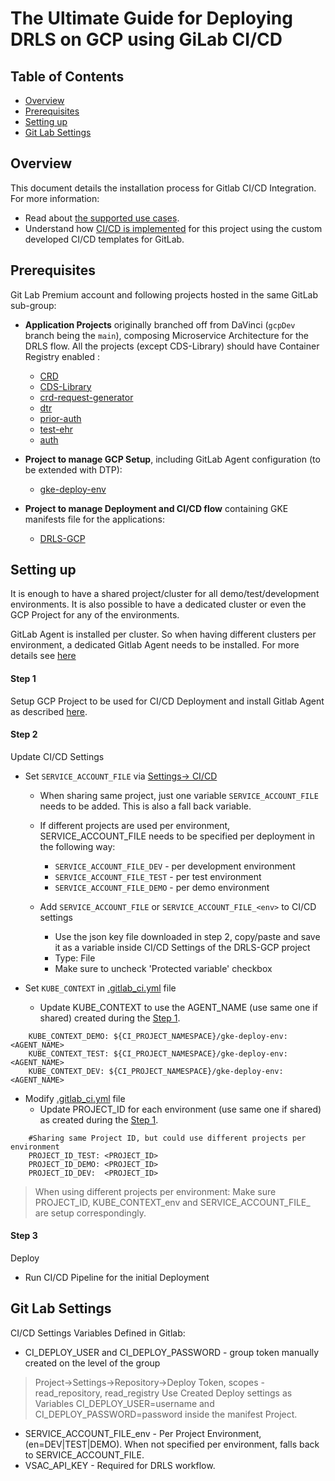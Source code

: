 # The Ultimate Guide for Deploying DRLS on GCP using GiLab CI/CD

## Table of Contents
- [Overview](#overview)
- [Prerequisites](#prerequisites)
- [Setting up](#setting-up)
- [Git Lab Settings](#git-lab-settings)

## Overview

This document details the installation process for Gitlab CI/CD Integration.
For more information:
- Read about [the supported use cases](gitLab/DRLS-GCPCases.md). 
- Understand how [CI/CD is implemented](https://gitlab.com/gcp-solutions/hcls/claims-modernization/gitlab-ci/README.md) for this project using the custom developed CI/CD templates for GitLab.

## Prerequisites
Git Lab Premium account and following projects hosted in the same GitLab sub-group:

- **Application Projects** originally branched off from DaVinci (`gcpDev` branch being the `main`),
composing Microservice Architecture for the DRLS flow. All the projects (except CDS-Library) should have Container Registry enabled :
  - [CRD](https://gitlab.com/gcp-solutions/hcls/claims-modernization/pa-ref-impl/crd)
  - [CDS-Library](https://gitlab.com/gcp-solutions/hcls/claims-modernization/pa-ref-impl/CDS-Library)
  - [crd-request-generator](https://gitlab.com/gcp-solutions/hcls/claims-modernization/pa-ref-impl/crd-request-generator)
  - [dtr](https://gitlab.com/gcp-solutions/hcls/claims-modernization/pa-ref-impl/dtr)
  - [prior-auth](https://gitlab.com/gcp-solutions/hcls/claims-modernization/pa-ref-impl/prior-auth)
  - [test-ehr](https://gitlab.com/gcp-solutions/hcls/claims-modernization/pa-ref-impl/test-ehr)
  - [auth](https://gitlab.com/gcp-solutions/hcls/claims-modernization/pa-ref-impl/auth)

- **Project to manage GCP Setup**, including GitLab Agent configuration (to be extended with DTP):
  - [gke-deploy-env](https://gitlab.com/gcp-solutions/hcls/claims-modernization/pa-ref-impl/gke-deploy-env)

- **Project to manage Deployment and CI/CD flow** containing GKE manifests file for the applications:
  - [DRLS-GCP](https://gitlab.com/gcp-solutions/hcls/claims-modernization/pa-ref-impl/DRLS-GCP)


## Setting up
It is enough to have a shared project/cluster for all demo/test/development environments.
It is also possible to have a dedicated cluster or even the GCP Project for any of the environments.

GitLab Agent is installed per cluster. So when having  different clusters per environment, a dedicated Gitlab Agent needs to be installed. 
For more details see [here](https://gitlab.com/gcp-solutions/hcls/claims-modernization/pa-ref-impl/gke-deploy-env/-/blob/main/README.md)

#### Step 1
Setup GCP Project to be used for CI/CD Deployment and install Gitlab Agent as described [here](https://gitlab.com/gcp-solutions/hcls/claims-modernization/pa-ref-impl/gke-deploy-env/-/blob/main/README.md).

#### Step 2
Update CI/CD Settings

   - Set `SERVICE_ACCOUNT_FILE` via [Settings-> CI/CD](https://gitlab.com/gcp-solutions/hcls/claims-modernization/pa-ref-impl/DRLS-GCP/-/settings/ci_cd)
     - When sharing same project, just one variable  `SERVICE_ACCOUNT_FILE` needs to be added. This is also a fall back variable.
     - If different projects are used per environment, SERVICE_ACCOUNT_FILE needs to be specified per deployment in the following way:
        * `SERVICE_ACCOUNT_FILE_DEV` - per development environment
        * `SERVICE_ACCOUNT_FILE_TEST` - per test environment
        * `SERVICE_ACCOUNT_FILE_DEMO` - per demo environment

     - Add `SERVICE_ACCOUNT_FILE` or `SERVICE_ACCOUNT_FILE_<env>` to CI/CD settings
       - Use the json key file downloaded in step 2, copy/paste and save it as a variable inside CI/CD Settings of the DRLS-GCP project
       - Type: File
       - Make sure to uncheck 'Protected variable' checkbox

   - Set `KUBE_CONTEXT` in [.gitlab_ci.yml](https://gitlab.com/gcp-solutions/hcls/claims-modernization/pa-ref-impl/DRLS-GCP/.gitlab_ci.yml) file
     - Update KUBE_CONTEXT to use the AGENT_NAME (use same one if shared)  created during the [Step 1](#step1).
     
```shell
    KUBE_CONTEXT_DEMO: ${CI_PROJECT_NAMESPACE}/gke-deploy-env:<AGENT_NAME>
    KUBE_CONTEXT_TEST: ${CI_PROJECT_NAMESPACE}/gke-deploy-env:<AGENT_NAME>
    KUBE_CONTEXT_DEV: ${CI_PROJECT_NAMESPACE}/gke-deploy-env:<AGENT_NAME>
   ```
- Modify [.gitlab_ci.yml](https://gitlab.com/gcp-solutions/hcls/claims-modernization/pa-ref-impl/DRLS-GCP/.gitlab_ci.yml) file
    - Update PROJECT_ID for each environment (use same one if shared) as created during the [Step 1](#step1).
```shell
    #Sharing same Project ID, but could use different projects per environment
    PROJECT_ID_TEST: <PROJECT_ID>
    PROJECT_ID_DEMO: <PROJECT_ID>
    PROJECT_ID_DEV:  <PROJECT_ID>
```

> When using different projects per environment:
Make sure PROJECT_ID<env>, KUBE_CONTEXT_env and SERVICE_ACCOUNT_FILE_<env> are setup correspondingly.

#### Step 3  
Deploy
   - Run CI/CD Pipeline for the initial Deployment
   

## Git Lab Settings 

CI/CD Settings Variables Defined in Gitlab:
- CI_DEPLOY_USER and CI_DEPLOY_PASSWORD - group token  manually created on the level of the group  
> Project->Settings->Repository->Deploy Token, scopes - read_repository, read_registry
> Use Created Deploy settings as Variables CI_DEPLOY_USER=username and CI_DEPLOY_PASSWORD=password inside the manifest Project.
- SERVICE_ACCOUNT_FILE_env - Per Project Environment, (en=DEV|TEST|DEMO). When not specified per environment, falls back to SERVICE_ACCOUNT_FILE.
- VSAC_API_KEY - Required for DRLS workflow.

